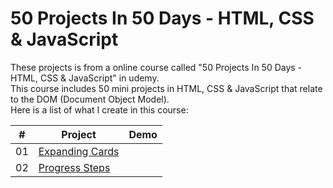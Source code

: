 # 50 Projects In 50 Days - HTML, CSS & JavaScript

These projects is from a online course called "50 Projects In 50 Days - HTML, CSS & JavaScript" in udemy.<br>
This course includes 50 mini projects in HTML, CSS & JavaScript that relate to the DOM (Document Object Model).<br>
Here is a list of what I create in this course:<br>

| #   | Project        | Demo |
| --- | -------        | ---- |
| 01  | [Expanding Cards](https://github.com/chung-coder/50-Projects-in-50-Days/tree/main/day0_Expanding%20Cards)|      |
| 02  | [Progress Steps](https://github.com/chung-coder/50-Projects-in-50-Days/tree/main/day1_Progress%20Steps) |      |
